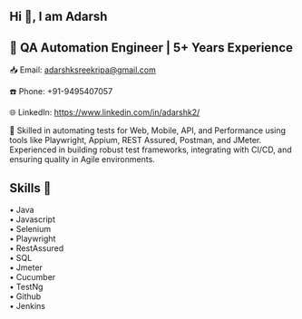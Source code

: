## Hi 👋, I am Adarsh
## 💼  QA Automation Engineer | 5+ Years Experience

📥 Email: adarshksreekripa@gmail.com  

☎️ Phone: +91-9495407057  

🌐 LinkedIn: https://www.linkedin.com/in/adarshk2/  

🧪 Skilled in automating tests for Web, Mobile, API, and Performance using tools like Playwright, Appium, REST Assured, Postman, and JMeter. Experienced in building robust test frameworks, integrating with CI/CD, and ensuring quality in Agile environments.

## Skills  🚀
• Java  
• Javascript  
• Selenium  
• Playwright  
• RestAssured  
• SQL  
• Jmeter  
• Cucumber  
• TestNg  
• Github  
• Jenkins  

  

  


<!--
**Adarsh409/Adarsh409** is a ✨ _special_ ✨ repository because its `README.md` (this file) appears on your GitHub profile.

Here are some ideas to get you started:

- 🔭 I’m currently working on ...
- 🌱 I’m currently learning ...
- 👯 I’m looking to collaborate on ...
- 🤔 I’m looking for help with ...
- 💬 Ask me about ...
- 📫 How to reach me: ...
- 😄 Pronouns: ...
- ⚡ Fun fact: ...
-->
